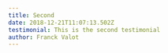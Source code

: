 ```yaml
---
title: Second
date: 2018-12-21T11:07:13.502Z
testimonial: This is the second testimonial
author: Franck Valot
---
```


